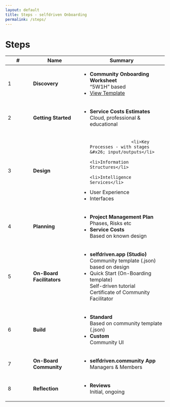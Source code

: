 ```yaml
---
layout: default
title: Steps - selfdriven Onboarding
permalink: /steps/
---
```


# Steps

<table>
    <thead>
        <tr>
            <th width="64">#</th>
            <th width="136">Name</th>
            <th>Summary</th>
        </tr>
    </thead>
    <tbody>
        <tr>
            <td>1</td>
            <td><strong>Discovery</strong></td>
            <td>
                <ul>
                    <li><strong>Community Onboarding Worksheet</strong><br>“5W1H” based</li>
                    <li><a href="https://docs.google.com/document/d/1rpL6873cT_lFzz96CCGgxrii6JtrtbhBn-19xBOxVp4" target="_blank">View Template</a></li>
                </ul>
            </td>
        </tr>
        <tr>
            <td>2</td>
            <td><strong>Getting Started</strong></td>
            <td>
                <ul>
                    <li><strong>Service Costs Estimates</strong><br>Cloud, professional &#x26; educational</li>
                </ul>
            </td>
        </tr>
        <tr>
            <td>3</td>
            <td><strong>Design</strong></td>
            <td>
                <ul>
                    
                    <li>Key Processes - with stages &#x26; input/outputs</li>
                    <li>Information Structures</li>
                    <li>Intelligence Services</li>
<li>User Experience</li>
                    <li>Interfaces</li>
                </ul>
            </td>
        </tr>
        <tr>
            <td>4</td>
            <td><strong>Planning</strong></td>
            <td>
                <ul>
                    <li><strong>Project Management Plan</strong><br>Phases, Risks etc</li>
                    <li><strong>Service Costs</strong><br>Based on known design</li>
                </ul>
            </td>
        </tr>
        <tr>
            <td>5</td>
            <td><strong>On-Board Facilitators</strong></td>
            <td>
                <ul>
                    <li><strong>selfdriven.app (Studio)</strong><br>Community template (.json) based on design</li>
                    <li>Quick Start (On-Boarding template)<br>Self-driven tutorial<br>Certificate of Community
                        Facilitator</li>
                </ul>
            </td>
        </tr>
        <tr>
            <td>6</td>
            <td><strong>Build</strong></td>
            <td>
                <ul>
                    <li><strong>Standard</strong><br>Based on community template (.json)</li>
                    <li><strong>Custom</strong><br>Community UI</li>
                </ul>
            </td>
        </tr>
        <tr>
            <td>7</td>
            <td><strong>On-Board Community</strong></td>
            <td>
                <ul>
                    <li><strong>selfdriven.community App</strong><br>Managers &#x26; Members</li>
                </ul>
            </td>
        </tr>
        <tr>
            <td>8</td>
            <td><strong>Reflection</strong></td>
            <td>
                <ul>
                    <li><strong>Reviews</strong><br>Initial, ongoing</li>
                </ul>
            </td>
        </tr>
    </tbody>
</table>